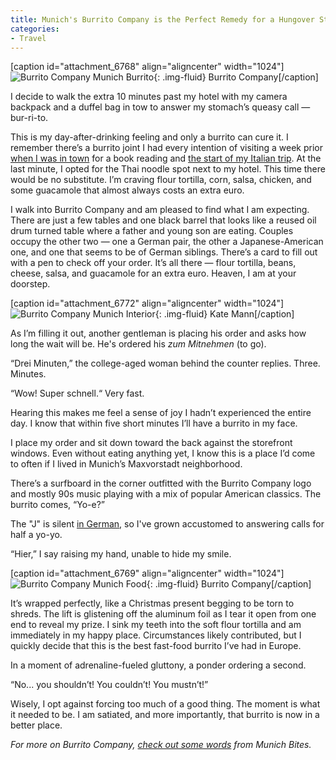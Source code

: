 ```yaml
---
title: Munich's Burrito Company is the Perfect Remedy for a Hungover Stomach
categories:
- Travel
---
```


[caption id="attachment_6768" align="aligncenter" width="1024"]![Burrito Company Munich Burrito](https://withoutapath.com/wp-content/uploads/2017/11/Burrito-Company-Munich-Burrito-1024x772.jpg){: .img-fluid} Burrito Company[/caption]

I decide to walk the extra 10 minutes past my hotel with my camera backpack and a duffel bag in tow to answer my stomach’s queasy call — bur-ri-to.

This is my day-after-drinking feeling and only a burrito can cure it. I remember there’s a burrito joint I had every intention of visiting a week prior [when I was in town](https://withoutapath.com/munich-sightseeing/) for a book reading and [the start of my Italian trip](https://withoutapath.com/obb-railjet-train-review/). At the last minute, I opted for the Thai noodle spot next to my hotel. This time there would be no substitute. I’m craving flour tortilla, corn, salsa, chicken, and some guacamole that almost always costs an extra euro.

<!-- more -->

I walk into Burrito Company and am pleased to find what I am expecting. There are just a few tables and one black barrel that looks like a reused oil drum turned table where a father and young son are eating. Couples occupy the other two — one a German pair, the other a Japanese-American one, and one that seems to be of German siblings. There’s a card to fill out with a pen to check off your order. It’s all there — flour tortilla, beans, cheese, salsa, and guacamole for an extra euro. Heaven, I am at your doorstep.

[caption id="attachment_6772" align="aligncenter" width="1024"]![Burrito Company Munich Interior](https://withoutapath.com/wp-content/uploads/2017/11/Burrito-Company-Munich-Interior-Kate-Mann-1024x684.jpg){: .img-fluid} Kate Mann[/caption]

As I’m filling it out, another gentleman is placing his order and asks how long the wait will be. He's ordered his _zum Mitnehmen_ (to go).

“Drei Minuten,” the college-aged woman behind the counter replies. Three. Minutes.

“Wow! Super schnell.“ Very fast.

Hearing this makes me feel a sense of joy I hadn’t experienced the entire day. I know that within five short minutes I’ll have a burrito in my face.

I place my order and sit down toward the back against the storefront windows. Even without eating anything yet, I know this is a place I’d come to often if I lived in Munich’s Maxvorstadt neighborhood.

There’s a surfboard in the corner outfitted with the Burrito Company logo and mostly 90s music playing with a mix of popular American classics. The burrito comes, “Yo-e?”

The "J" is silent [in German](https://withoutapath.com/most-important-german-travel-phrases/), so I've grown accustomed to answering calls for half a yo-yo.

“Hier,” I say raising my hand, unable to hide my smile.

[caption id="attachment_6769" align="aligncenter" width="1024"]![Burrito Company Munich Food](https://withoutapath.com/wp-content/uploads/2017/11/Burrito-Company-Munich-Food.jpg){: .img-fluid} Burrito Company[/caption]

It’s wrapped perfectly, like a Christmas present begging to be torn to shreds. The lift is glistening off the aluminum foil as I tear it open from one end to reveal my prize. I sink my teeth into the soft flour tortilla and am immediately in my happy place. Circumstances likely contributed, but I quickly decide that this is the best fast-food burrito I’ve had in Europe.

In a moment of adrenaline-fueled gluttony, a ponder ordering a second.

“No... you shouldn’t! You couldn’t! You mustn’t!”

Wisely, I opt against forcing too much of a good thing. The moment is what it needed to be. I am satiated, and more importantly, that burrito is now in a better place.

_For more on Burrito Company, [check out some words](https://munichbites.com/restaurants/burrito-company-maxvorstadt) from Munich Bites._

